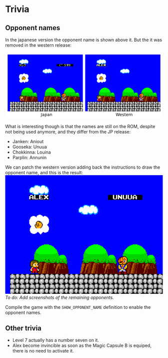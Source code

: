 # Trivia

## Opponent names
In the japanese version the opponent name is shown above it. But the it was
removed in the western release:

![Opponent name comparison betwen japan and western releases](opponent-name-jp-vs-western.png)

What is interesting though is that the names are still on the ROM, despite not
being used anymore, and they differ from the JP release:
- Janken: Aniout
- Gooseka: Unuua
- Chokkinna: Louina
- Parplin: Annunin

We can patch the western version adding back the instructions to draw the
opponent name, and this is the result:  
![USA ROM patched to draw the opponent names](opponent-name-usa-patched.png)  
*To do: Add screenshots of the remaining opponents.*

Compile the game with the `SHOW_OPPONENT_NAME` definition to enable the opponent names.

## Other trivia
- Level 7 actually has a number seven on it.
- Alex become invincible as soon as the Magic Capsule B is equiped, there is no
need to activate it.
